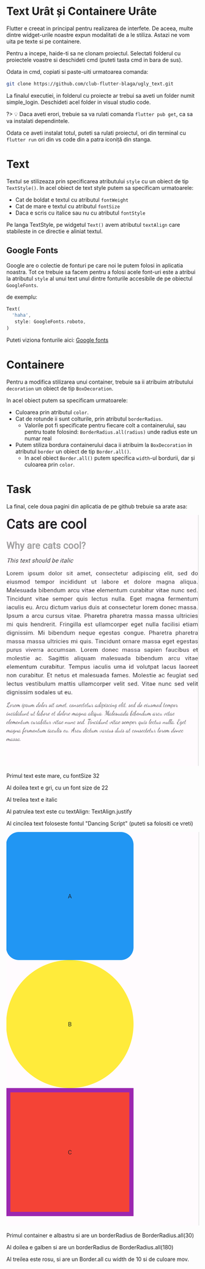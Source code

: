 # Text Urât și Containere Urâte

Flutter e creeat in principal pentru realizarea de interfete. De aceea, multe dintre widget-urile noastre expun modalitati de a le stiliza. Astazi ne vom uita pe texte si pe containere.

Pentru a incepe, haide-ti sa ne clonam proiectul. Selectati folderul cu proiectele voastre si deschideti cmd (puteti tasta cmd in bara de sus).

Odata in cmd, copiati si paste-uiti urmatoarea comanda:

```bash
git clone https://github.com/club-flutter-blaga/ugly_text.git
```

La finalul executiei, in folderul cu proiecte ar trebui sa aveti un folder numit simple_login. Deschideti acel folder in visual studio code.

?> 💡 Daca aveti erori, trebuie sa va rulati comanda `flutter pub get`, ca sa va instalati dependintele.

Odata ce aveti instalat totul, puteti sa rulati proiectul, ori din terminal cu `flutter run` ori din vs code din a patra iconiță din stanga.

# Text

Textul se stilizeaza prin specificarea atributului `style` cu un obiect de tip `TextStyle()`. In acel obiect de text style putem sa specificam urmatoarele:

- Cat de boldat e textul cu atributul `fontWeight`
- Cat de mare e textul cu atributul `fontSize`
- Daca e scris cu italice sau nu cu atributul `fontStyle`

Pe langa TextStyle, pe widgetul `Text()` avem atributul `textAlign` care stabileste in ce directie e aliniat textul.

## Google Fonts

Google are o colectie de fonturi pe care noi le putem folosi in aplicatia noastra. Tot ce trebuie sa facem pentru a folosi acele font-uri este a atribui la atributul `style` al unui text unul dintre fonturile accesibile de pe obiectul `GoogleFonts`.

de exemplu:
```dart
Text(
  'haha',
   style: GoogleFonts.roboto,
)
```

Puteti viziona fonturile aici: [Google fonts](https://fonts.google.com/)

# Containere

Pentru a modifica stilizarea unui container, trebuie sa ii atribuim atributului `decoration` un obiect de tip `BoxDecoration`.

In acel obiect putem sa specificam urmatoarele:

- Culoarea prin atributul `color`.
- Cat de rotunde ii sunt colturile, prin atributul `borderRadius`. 
  - Valorile pot fi specificate pentru fiecare colt a containerului, sau pentru toate folosind: `BorderRadius.all(radius)` unde radius este un numar real
- Putem stiliza bordura containerului daca ii atribuim la `BoxDecoration` in atributul `border` un obiect de tip `Border.all()`.
  - In acel obiect `Border.all()` putem specifica `width`-ul bordurii, dar și culoarea prin `color`.

# Task

La final, cele doua pagini din aplicatia de pe github trebuie sa arate asa:

![uglyText](../img/texte.png)

Primul text este mare, cu fontSize 32

Al doilea text e gri, cu un font size de 22

Al treilea text e italic

Al patrulea text este cu textAlign: TextAlign.justify

Al cincilea text foloseste fontul "Dancing Script" (puteti sa folositi ce vreti)

![uglyText](../img/containere.png)


Primul container e albastru si are un borderRadius de BorderRadius.all(30)

Al doilea e galben si are un borderRadius de BorderRadius.all(180)

Al treilea este rosu, si are un Border.all cu width de 10 si de culoare mov.